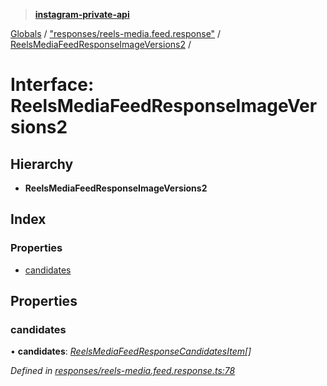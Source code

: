 > **[instagram-private-api](../README.md)**

[Globals](../README.md) / ["responses/reels-media.feed.response"](../modules/_responses_reels_media_feed_response_.md) / [ReelsMediaFeedResponseImageVersions2](_responses_reels_media_feed_response_.reelsmediafeedresponseimageversions2.md) /

# Interface: ReelsMediaFeedResponseImageVersions2

## Hierarchy

* **ReelsMediaFeedResponseImageVersions2**

## Index

### Properties

* [candidates](_responses_reels_media_feed_response_.reelsmediafeedresponseimageversions2.md#candidates)

## Properties

###  candidates

• **candidates**: *[ReelsMediaFeedResponseCandidatesItem](_responses_reels_media_feed_response_.reelsmediafeedresponsecandidatesitem.md)[]*

*Defined in [responses/reels-media.feed.response.ts:78](https://github.com/dilame/instagram-private-api/blob/3e16058/src/responses/reels-media.feed.response.ts#L78)*